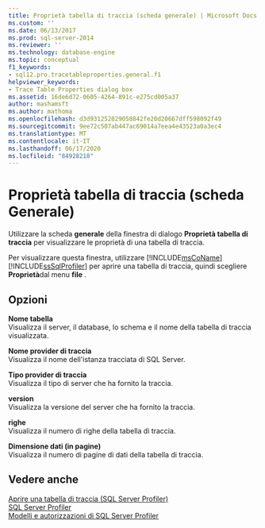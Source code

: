 ```yaml
---
title: Proprietà tabella di traccia (scheda generale) | Microsoft Docs
ms.custom: ''
ms.date: 06/13/2017
ms.prod: sql-server-2014
ms.reviewer: ''
ms.technology: database-engine
ms.topic: conceptual
f1_keywords:
- sql12.pro.tracetableproperties.general.f1
helpviewer_keywords:
- Trace Table Properties dialog box
ms.assetid: 16de6d72-0605-4264-891c-e275cd005a37
author: mashamsft
ms.author: mathoma
ms.openlocfilehash: d3d931252829058842fe20d20667dff598092f49
ms.sourcegitcommit: 9ee72c507ab447ac69014a7eea4e43523a0a3ec4
ms.translationtype: MT
ms.contentlocale: it-IT
ms.lasthandoff: 06/17/2020
ms.locfileid: "84928218"
---
```

# <a name="trace-table-properties-general-tab"></a>Proprietà tabella di traccia (scheda Generale)
  Utilizzare la scheda **generale** della finestra di dialogo **Proprietà tabella di traccia** per visualizzare le proprietà di una tabella di traccia.  
  
 Per visualizzare questa finestra, utilizzare [!INCLUDE[msCoName](../includes/msconame-md.md)] [!INCLUDE[ssSqlProfiler](../includes/sssqlprofiler-md.md)] per aprire una tabella di traccia, quindi scegliere **Proprietà**dal menu **file** .  
  
## <a name="options"></a>Opzioni  
 **Nome tabella**  
 Visualizza il server, il database, lo schema e il nome della tabella di traccia visualizzata.  
  
 **Nome provider di traccia**  
 Visualizza il nome dell'istanza tracciata di SQL Server.  
  
 **Tipo provider di traccia**  
 Visualizza il tipo di server che ha fornito la traccia.  
  
 **version**  
 Visualizza la versione del server che ha fornito la traccia.  
  
 **righe**  
 Visualizza il numero di righe della tabella di traccia.  
  
 **Dimensione dati (in pagine)**  
 Visualizza il numero di pagine di dati della tabella di traccia.  
  
## <a name="see-also"></a>Vedere anche  
 [Aprire una tabella di traccia &#40;SQL Server Profiler&#41;](../tools/sql-server-profiler/open-a-trace-table-sql-server-profiler.md)   
 [SQL Server Profiler](../tools/sql-server-profiler/sql-server-profiler.md)   
 [Modelli e autorizzazioni di SQL Server Profiler](../tools/sql-server-profiler/sql-server-profiler-templates-and-permissions.md)  
  
  
